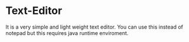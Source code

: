 # Text-Editor
It is a very simple and light weight text editor.
You can use this instead of notepad but this requires java runtime enviroment.
